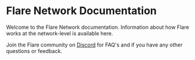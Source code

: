 # Flare Network Documentation

Welcome to the Flare Network documentation. Information about how Flare works at the network-level is available here.

Join the Flare community on [Discord](https://discord.gg/XqNa7Rq) for FAQ's and if you have any other questions or feedback.

